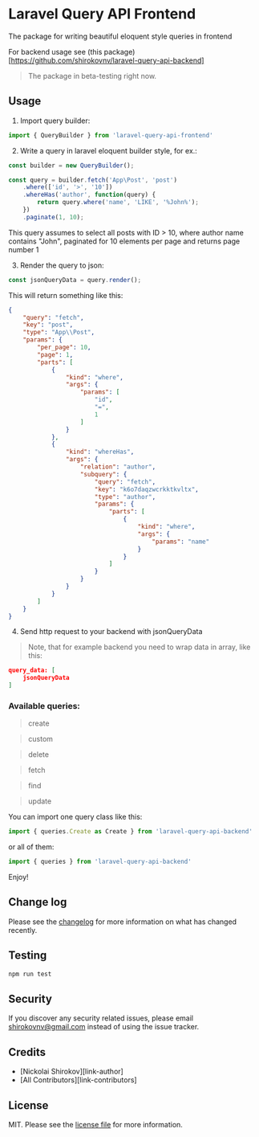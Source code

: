 # Laravel Query API Frontend

The package for writing beautiful eloquent style queries in frontend

For backend usage see (this package)[https://github.com/shirokovnv/laravel-query-api-backend]

> The package in beta-testing right now.

## Usage

1. Import query builder:

```js
import { QueryBuilder } from 'laravel-query-api-frontend'
```

2. Write a query in laravel eloquent builder style, for ex.: 

```js
const builder = new QueryBuilder();

const query = builder.fetch('App\Post', 'post')
    .where(['id', '>', '10'])
    .whereHas('author', function(query) {
        return query.where('name', 'LIKE', '%John%');
    })
    .paginate(1, 10);
```

This query assumes to select all posts with ID > 10, where author name contains "John", 
paginated for 10 elements per page and returns page number 1

3. Render the query to json: 

```js
const jsonQueryData = query.render();
```

This will return something like this: 

```json
{
    "query": "fetch",
    "key": "post",
    "type": "App\\Post",
    "params": {
        "per_page": 10,
        "page": 1,
        "parts": [
            {
                "kind": "where",
                "args": {
                    "params": [
                        "id",
                        "=",
                        1
                    ]
                }
            },
            {
                "kind": "whereHas",
                "args": {
                    "relation": "author",
                    "subquery": {
                        "query": "fetch",
                        "key": "k6o7daqzwcrkktkvltx",
                        "type": "author",
                        "params": {
                            "parts": [
                                {
                                    "kind": "where",
                                    "args": {
                                        "params": "name"
                                    }
                                }
                            ]
                        }
                    }
                }
            }
        ]
    }
}
```

4. Send http request to your backend with jsonQueryData

> Note, that for example backend you need to wrap data in array, like this: 

```json
query_data: [
    jsonQueryData
]
```

### Available queries: 

> create

> custom 

> delete

> fetch 

> find

> update

You can import one query class like this: 

```js
import { queries.Create as Create } from 'laravel-query-api-backend'
```

or all of them: 

```js
import { queries } from 'laravel-query-api-backend'
```

Enjoy!

## Change log

Please see the [changelog](changelog.md) for more information on what has changed recently.

## Testing

```bash
npm run test
```

## Security

If you discover any security related issues, please email shirokovnv@gmail.com instead of using the issue tracker.

## Credits

- [Nickolai Shirokov][link-author]
- [All Contributors][link-contributors]

## License

MIT. Please see the [license file](license.md) for more information.
